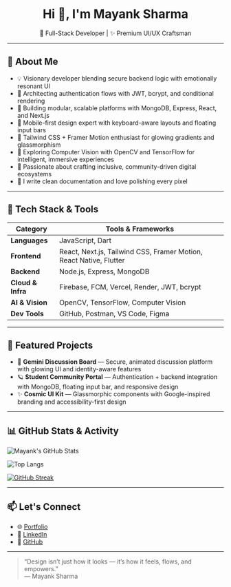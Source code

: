 <h1 align="center">Hi 👋, I'm Mayank Sharma</h1>

<p align="center">
 🔐 Full-Stack Developer | ✨ Premium UI/UX Craftsman
</p>

---

## 🧠 About Me

- 💡 Visionary developer blending secure backend logic with emotionally resonant UI
- 🔐 Architecting authentication flows with JWT, bcrypt, and conditional rendering
- 🧩 Building modular, scalable platforms with MongoDB, Express, React, and Next.js
- 📱 Mobile-first design expert with keyboard-aware layouts and floating input bars
- 🎨 Tailwind CSS + Framer Motion enthusiast for glowing gradients and glassmorphism
- 🧠 Exploring Computer Vision with OpenCV and TensorFlow for intelligent, immersive experiences
- 🌌 Passionate about crafting inclusive, community-driven digital ecosystems
- 📘 I write clean documentation and love polishing every pixel

---

## 🔧 Tech Stack & Tools

| Category           | Tools & Frameworks                                                                 |
|--------------------|-------------------------------------------------------------------------------------|
| **Languages**      | JavaScript, Dart                                                                   |
| **Frontend**       | React, Next.js, Tailwind CSS, Framer Motion, React Native, Flutter                 |
| **Backend**        | Node.js, Express, MongoDB                                                          |
| **Cloud & Infra**  | Firebase, FCM, Vercel, Render, JWT, bcrypt                                         |
| **AI & Vision**    | OpenCV, TensorFlow, Computer Vision                                                |
| **Dev Tools**      | GitHub, Postman, VS Code, Figma                                                    |

---

## 🌟 Featured Projects

- 🔭 **Gemini Discussion Board** — Secure, animated discussion platform with glowing UI and identity-aware features
- 🪐 **Student Community Portal** — Authentication + backend integration with MongoDB, floating input bar, and responsive design
- ✨ **Cosmic UI Kit** — Glassmorphic components with Google-inspired branding and accessibility-first design

---

## 📊 GitHub Stats & Activity

![Mayank's GitHub Stats](https://github-readme-stats.vercel.app/api?username=Mayank8159&show_icons=true&theme=radical&count_private=true&include_all_commits=true)

![Top Langs](https://github-readme-stats.vercel.app/api/top-langs/?username=Mayank8159&layout=compact&theme=radical)

[![GitHub Streak](https://github-readme-streak-stats.herokuapp.com/?user=Mayank8159&theme=radical)](https://git.io/streak-stats)

---

## 📫 Let's Connect

- 🌐 [Portfolio](https://portfolio-u2d6.vercel.app/)
- 📮 [LinkedIn](https://www.linkedin.com/in/mayank-kumar-sharma-900318318/)
- 🧠 [GitHub](https://github.com/Mayank8159)

---

> “Design isn’t just how it looks — it’s how it feels, flows, and empowers.”  
> — Mayank Sharma

